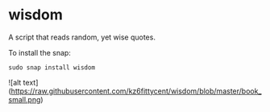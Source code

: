 # wisdom
A script that reads random, yet wise quotes. 

To install the snap:

`sudo snap install wisdom`


![alt text] (https://raw.githubusercontent.com/kz6fittycent/wisdom/blob/master/book_small.png)



